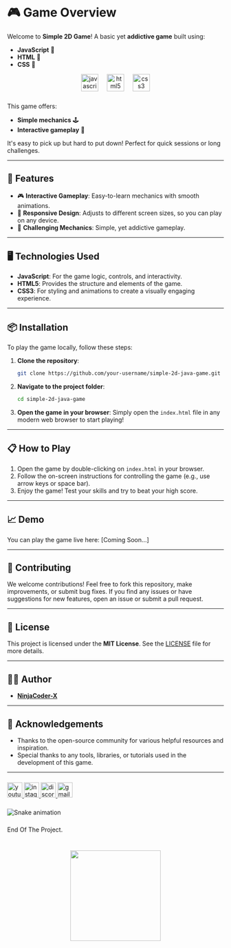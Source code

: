 
# 🎮 **Game Overview**

Welcome to **Simple 2D Game**! A basic yet **addictive game** built using:

- **JavaScript** 🧩
- **HTML** 📄
- **CSS** 🎨

<div align="center">
  <img src="https://cdn.jsdelivr.net/gh/devicons/devicon/icons/javascript/javascript-original.svg" height="40" alt="javascript logo"  />
  <img width="12" />
  <img src="https://cdn.jsdelivr.net/gh/devicons/devicon/icons/html5/html5-original.svg" height="40" alt="html5 logo"  />
  <img width="12" />
  <img src="https://cdn.jsdelivr.net/gh/devicons/devicon/icons/css3/css3-original.svg" height="40" alt="css3 logo"  />
</div>

###

This game offers:

- **Simple mechanics** 🕹️
- **Interactive gameplay** 🤩

It's easy to pick up but hard to put down! Perfect for quick sessions or long challenges.

---

## 🚀 **Features**

- 🎮 **Interactive Gameplay**: Easy-to-learn mechanics with smooth animations.
- 📱 **Responsive Design**: Adjusts to different screen sizes, so you can play on any device.
- 🧠 **Challenging Mechanics**: Simple, yet addictive gameplay.

---

## 🖥️ **Technologies Used**

- **JavaScript**: For the game logic, controls, and interactivity.
- **HTML5**: Provides the structure and elements of the game.
- **CSS3**: For styling and animations to create a visually engaging experience.

---

## 📦 **Installation**

To play the game locally, follow these steps:

1. **Clone the repository**:
   ```bash
   git clone https://github.com/your-username/simple-2d-java-game.git
   ```

2. **Navigate to the project folder**:
   ```bash
   cd simple-2d-java-game
   ```

3. **Open the game in your browser**:
   Simply open the `index.html` file in any modern web browser to start playing!

---

## 📋 **How to Play**

1. Open the game by double-clicking on `index.html` in your browser.
2. Follow the on-screen instructions for controlling the game (e.g., use arrow keys or space bar).
3. Enjoy the game! Test your skills and try to beat your high score.

---

## 📈 **Demo**

You can play the game live here: [Coming Soon...]

---

## 💬 **Contributing**

We welcome contributions! Feel free to fork this repository, make improvements, or submit bug fixes. If you find any issues or have suggestions for new features, open an issue or submit a pull request.

---

## 📝 **License**

This project is licensed under the **MIT License**. See the [LICENSE](LICENSE) file for more details.

---

## 👨‍💻 **Author**

- **[NinjaCoder-X](https://github.com/NinjaCoder-X)**

---

## 📢 **Acknowledgements**

- Thanks to the open-source community for various helpful resources and inspiration.
- Special thanks to any tools, libraries, or tutorials used in the development of this game.

---

###

<div align="left">
  <a href="https://www.youtube.com/@NinjaCoderXX-source" target="_blank">
    <img src="https://img.shields.io/static/v1?message=Youtube&logo=youtube&label=&color=FF0000&logoColor=white&labelColor=&style=for-the-badge" height="35" alt="youtube logo"  />
  </a>
  <a href="https://www.instagram.com/ninjacoderxx/" target="_blank">
    <img src="https://img.shields.io/static/v1?message=Instagram&logo=instagram&label=&color=E4405F&logoColor=white&labelColor=&style=for-the-badge" height="35" alt="instagram logo"  />
  </a>
  <a href="https://discordapp.com/users/876625308218957865" target="_blank">
    <img src="https://img.shields.io/static/v1?message=Discord&logo=discord&label=&color=7289DA&logoColor=white&labelColor=&style=for-the-badge" height="35" alt="discord logo"  />
  </a>
  <a href="ninjacoderxx@gmail.com" target="_blank">
    <img src="https://img.shields.io/static/v1?message=Gmail&logo=gmail&label=&color=D14836&logoColor=white&labelColor=&style=for-the-badge" height="35" alt="gmail logo"  />
  </a>
</div>

###

<img src="https://raw.githubusercontent.com/NinjaCoder-X/NinjaCoder-X/output/snake.svg" alt="Snake animation" />

###

<p align="left">End Of The Project.</p>

###

<br clear="both">

<div align="center">
  <img height="210" src="https://media4.giphy.com/media/v1.Y2lkPTc5MGI3NjExc291czAzNG10N2c4d25rcWprd3VsZGNoMzcxbHA5Z3c1YWUxM25vMiZlcD12MV9pbnRlcm5hbF9naWZfYnlfaWQmY3Q9Zw/J86VLt2pVM96eWplpL/giphy.gif"  />
</div>

###
